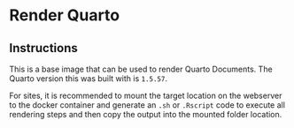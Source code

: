 # Render Quarto

## Instructions

This is a base image that can be used to render Quarto Documents. The Quarto version this was built with is `1.5.57`.

For sites, it is recommended to mount the target location on the webserver to the docker container and generate an `.sh` or `.Rscript` code to execute all rendering steps and then copy the output into the mounted folder location.
